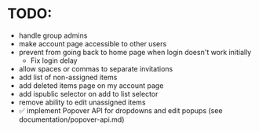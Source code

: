 # TODO:

 - handle group admins
 - make account page accessible to other users
 - prevent from going back to home page when login doesn't work initially
   - Fix login delay
 - allow spaces or commas to separate invitations
 - add list of non-assigned items
 - add deleted items page on my account page
 - add ispublic selector on add to list selector
 - remove ability to edit unassigned items
 - ✅ implement Popover API for dropdowns and edit popups (see documentation/popover-api.md)
